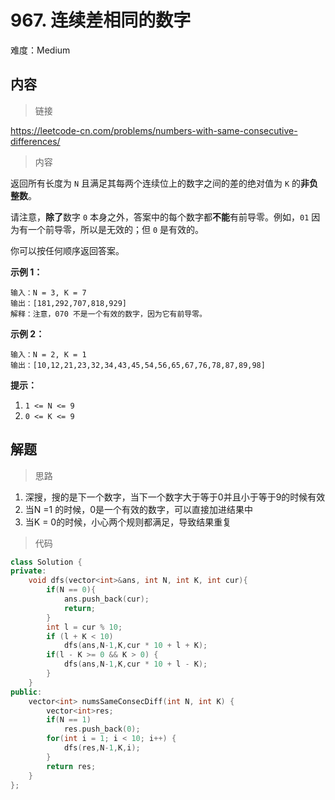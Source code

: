 # 967. 连续差相同的数字

难度：Medium

## 内容

> 链接

https://leetcode-cn.com/problems/numbers-with-same-consecutive-differences/

> 内容

返回所有长度为 `N` 且满足其每两个连续位上的数字之间的差的绝对值为 `K` 的**非负整数**。

请注意，**除了**数字 `0` 本身之外，答案中的每个数字都**不能**有前导零。例如，`01` 因为有一个前导零，所以是无效的；但 `0` 是有效的。

你可以按任何顺序返回答案。

 

**示例 1：**

```
输入：N = 3, K = 7
输出：[181,292,707,818,929]
解释：注意，070 不是一个有效的数字，因为它有前导零。
```

**示例 2：**

```
输入：N = 2, K = 1
输出：[10,12,21,23,32,34,43,45,54,56,65,67,76,78,87,89,98]
```

**提示：**

1. `1 <= N <= 9`
2. `0 <= K <= 9`

## 解题

> 思路

1. 深搜，搜的是下一个数字，当下一个数字大于等于0并且小于等于9的时候有效
2. 当N =1 的时候，0是一个有效的数字，可以直接加进结果中
3. 当K = 0的时候，小心两个规则都满足，导致结果重复

> 代码

```c++
class Solution {
private:
    void dfs(vector<int>&ans, int N, int K, int cur){
        if(N == 0){
            ans.push_back(cur);
            return;
        }
        int l = cur % 10;
        if (l + K < 10) 
            dfs(ans,N-1,K,cur * 10 + l + K);
        if(l - K >= 0 && K > 0) {
            dfs(ans,N-1,K,cur * 10 + l - K);
        }
    }
public:
    vector<int> numsSameConsecDiff(int N, int K) {
        vector<int>res;
        if(N == 1)
            res.push_back(0);
        for(int i = 1; i < 10; i++) {
            dfs(res,N-1,K,i);
        }
        return res;
    }
};
```

